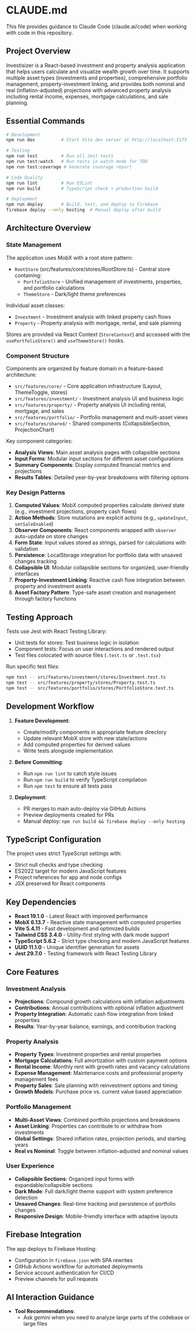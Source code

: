 # CLAUDE.md

This file provides guidance to Claude Code (claude.ai/code) when working with code in this repository.

## Project Overview

Investisizer is a React-based investment and property analysis application that helps users calculate and visualize wealth growth over time. It supports multiple asset types (investments and properties), comprehensive portfolio management, property-investment linking, and provides both nominal and real (inflation-adjusted) projections with advanced property analysis including rental income, expenses, mortgage calculations, and sale planning.

## Essential Commands

```bash
# Development
npm run dev          # Start Vite dev server at http://localhost:5173

# Testing
npm run test         # Run all Jest tests
npm run test:watch   # Run tests in watch mode for TDD
npm run test:coverage # Generate coverage report

# Code Quality
npm run lint         # Run ESLint
npm run build        # TypeScript check + production build

# Deployment
npm run deploy       # Build, test, and deploy to Firebase
firebase deploy --only hosting  # Manual deploy after build
```

## Architecture Overview

### State Management
The application uses MobX with a root store pattern:
- `RootStore` (src/features/core/stores/RootStore.ts) - Central store containing:
  - `PortfolioStore` - Unified management of investments, properties, and portfolio calculations
  - `ThemeStore` - Dark/light theme preferences

Individual asset classes:
- `Investment` - Investment analysis with linked property cash flows
- `Property` - Property analysis with mortgage, rental, and sale planning

Stores are provided via React Context (`StoreContext`) and accessed with the `usePortfolioStore()` and `useThemeStore()` hooks.

### Component Structure
Components are organized by feature domain in a feature-based architecture:
- `src/features/core/` - Core application infrastructure (Layout, ThemeToggle, stores)
- `src/features/investment/` - Investment analysis UI and business logic
- `src/features/property/` - Property analysis UI including rental, mortgage, and sales
- `src/features/portfolio/` - Portfolio management and multi-asset views
- `src/features/shared/` - Shared components (CollapsibleSection, ProjectionChart)

Key component categories:
- **Analysis Views**: Main asset analysis pages with collapsible sections
- **Input Forms**: Modular input sections for different asset configurations
- **Summary Components**: Display computed financial metrics and projections
- **Results Tables**: Detailed year-by-year breakdowns with filtering options

### Key Design Patterns
1. **Computed Values**: MobX computed properties calculate derived state (e.g., investment projections, property cash flows)
2. **Action Methods**: Store mutations are explicit actions (e.g., `updateInput`, `setSaleEnabled`)
3. **Observer Components**: React components wrapped with `observer` auto-update on store changes
4. **Form State**: Input values stored as strings, parsed for calculations with validation
5. **Persistence**: LocalStorage integration for portfolio data with unsaved changes tracking
6. **Collapsible UI**: Modular collapsible sections for organized, user-friendly interfaces
7. **Property-Investment Linking**: Reactive cash flow integration between property and investment assets
8. **Asset Factory Pattern**: Type-safe asset creation and management through factory functions

## Testing Approach

Tests use Jest with React Testing Library:
- Unit tests for stores: Test business logic in isolation
- Component tests: Focus on user interactions and rendered output
- Test files colocated with source files (`.test.ts` or `.test.tsx`)

Run specific test files:
```bash
npm test -- src/features/investment/stores/Investment.test.ts
npm test -- src/features/property/stores/Property.test.ts
npm test -- src/features/portfolio/stores/PortfolioStore.test.ts
```

## Development Workflow

1. **Feature Development**:
   - Create/modify components in appropriate feature directory
   - Update relevant MobX store with new state/actions
   - Add computed properties for derived values
   - Write tests alongside implementation

2. **Before Committing**:
   - Run `npm run lint` to catch style issues
   - Run `npm run build` to verify TypeScript compilation
   - Run `npm test` to ensure all tests pass

3. **Deployment**:
   - PR merges to main auto-deploy via GitHub Actions
   - Preview deployments created for PRs
   - Manual deploy: `npm run build && firebase deploy --only hosting`

## TypeScript Configuration

The project uses strict TypeScript settings with:
- Strict null checks and type checking
- ES2022 target for modern JavaScript features
- Project references for app and node configs
- JSX preserved for React components

## Key Dependencies

- **React 19.1.0** - Latest React with improved performance
- **MobX 6.13.7** - Reactive state management with computed properties
- **Vite 5.4.11** - Fast development and optimized builds
- **Tailwind CSS 3.4.0** - Utility-first styling with dark mode support
- **TypeScript 5.6.2** - Strict type checking and modern JavaScript features
- **UUID 11.1.0** - Unique identifier generation for assets
- **Jest 29.7.0** - Testing framework with React Testing Library

## Core Features

### Investment Analysis
- **Projections**: Compound growth calculations with inflation adjustments
- **Contributions**: Annual contributions with optional inflation adjustment
- **Property Integration**: Automatic cash flow integration from linked properties
- **Results**: Year-by-year balance, earnings, and contribution tracking

### Property Analysis
- **Property Types**: Investment properties and rental properties
- **Mortgage Calculations**: Full amortization with custom payment options
- **Rental Income**: Monthly rent with growth rates and vacancy calculations
- **Expense Management**: Maintenance costs and professional property management fees
- **Property Sales**: Sale planning with reinvestment options and timing
- **Growth Models**: Purchase price vs. current value based appreciation

### Portfolio Management
- **Multi-Asset Views**: Combined portfolio projections and breakdowns
- **Asset Linking**: Properties can contribute to or withdraw from investments
- **Global Settings**: Shared inflation rates, projection periods, and starting years
- **Real vs Nominal**: Toggle between inflation-adjusted and nominal values

### User Experience
- **Collapsible Sections**: Organized input forms with expandable/collapsible sections
- **Dark Mode**: Full dark/light theme support with system preference detection
- **Unsaved Changes**: Real-time tracking and persistence of portfolio changes
- **Responsive Design**: Mobile-friendly interface with adaptive layouts

## Firebase Integration

The app deploys to Firebase Hosting:
- Configuration in `firebase.json` with SPA rewrites
- GitHub Actions workflow for automated deployments
- Service account authentication for CI/CD
- Preview channels for pull requests

## AI Interaction Guidance

- **Tool Recommendations**:
  - Ask gemini when you need to analyze large parts of the codebase or large files
